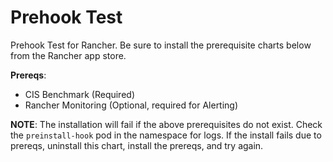 # Prehook Test

Prehook Test for Rancher. Be sure to install the prerequisite charts below from the Rancher app store.

**Prereqs**:
* CIS Benchmark (Required)
* Rancher Monitoring (Optional, required for Alerting)

**NOTE**: The installation will fail if the above prerequisites do not exist. Check the `preinstall-hook` pod in the namespace for logs. If the install fails due to prereqs, uninstall this chart, install the prereqs, and try again.